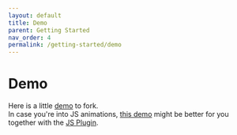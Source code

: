 ```yaml
---
layout: default
title: Demo
parent: Getting Started
nav_order: 4
permalink: /getting-started/demo
---
```

# Demo
Here is a little [demo](https://swup.github.io/swup-gia-demo/index.html) to fork.   
In case you're into JS animations, [this demo](https://swup.github.io/swupjs-gia-demo/index.html) might be better for you together with the [JS Plugin](/plugins/js-plugin).
